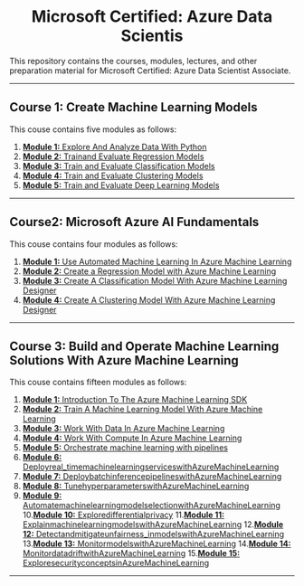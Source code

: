 <center> <h1>  Microsoft Certified: Azure Data Scientis  </h1> </center>

This repository contains the courses, modules, lectures, and other preparation material for Microsoft Certified: Azure Data Scientist Associate.

<hr>

## Course 1: Create Machine Learning Models

This couse contains five modules as follows:

1. [**Module 1:** Explore And Analyze Data With Python](https://github.com/ImranNust/MicrosoftCertified_AzureDataScientis/blob/main/Course1_CreateMachineLearningModels/Course1_Module1_ExploreAndAnalyzeDataWithPython.ipynb)
2. [**Module 2:** Trainand Evaluate Regression Models](https://github.com/ImranNust/MicrosoftCertified_AzureDataScientis/blob/main/Course1_CreateMachineLearningModels/Course1_Module2TrainandEvaluateRegressionModels.ipynb)
3. [**Module 3:** Train and Evaluate Classification Models](https://github.com/ImranNust/MicrosoftCertified_AzureDataScientis/blob/main/Course1_CreateMachineLearningModels/Course1_Module3TrainandEvaluateClassificationModels.ipynb)
4. [**Module 4:** Train and Evaluate Clustering Models](https://github.com/ImranNust/MicrosoftCertified_AzureDataScientis/blob/main/Course1_CreateMachineLearningModels/Course1_Module4TrainandEvaluateClusteringModels.ipynb)
5. [**Module 5:** Train and Evaluate Deep Learning Models](https://github.com/ImranNust/MicrosoftCertified_AzureDataScientis/blob/main/Course1_CreateMachineLearningModels/Course1_Module5TrainAndEvaluateDeepLearningModels.ipynb)

<hr>

## Course2: Microsoft Azure AI Fundamentals

This couse contains four modules as follows:

1. [**Module 1:** Use Automated Machine Learning In Azure Machine Learning](https://github.com/ImranNust/MicrosoftCertified_AzureDataScientis/blob/main/Course2_MicrosoftAzureAIFundamentals/Course2_Module1_UseAutomatedMachineLearningInAzureMachineLearning.ipynb)
2. [**Module 2:** Create a Regression Model with Azure Machine Learning](https://github.com/ImranNust/MicrosoftCertified_AzureDataScientis/blob/main/Course2_MicrosoftAzureAIFundamentals/Course2_Module2_CreateARegressionModelWithAzureMachineLearning.ipynb)
3. [**Module 3:** Create A Classification Model With Azure Machine Learning Designer](https://github.com/ImranNust/MicrosoftCertified_AzureDataScientis/blob/main/Course2_MicrosoftAzureAIFundamentals/Course2_Module3CreateAClassificationModelWithAzureMachineLearningDesigner.ipynb)
4. [**Module 4:** Create A Clustering Model With Azure Machine Learning Designer](https://github.com/ImranNust/MicrosoftCertified_AzureDataScientis/blob/main/Course2_MicrosoftAzureAIFundamentals/Course2_Module4CreateAClusteriingModelWithAzureMachineLearningDesigner.ipynb)

<hr>

## Course 3: Build and Operate Machine Learning Solutions With Azure Machine Learning

This couse contains fifteen modules as follows:

1. [**Module 1:** Introduction To The Azure Machine Learning SDK](https://github.com/ImranNust/MicrosoftCertified_AzureDataScientis/blob/main/Course3_BuildandOperateMachineLearningSolutionsWithAzureMachineLearning/Course3_Module1IntroductionToTheAzureMachineLearningSDK.ipynb)
2. [**Module 2:** Train A Machine Learning Model With Azure Machine Learning](https://github.com/ImranNust/MicrosoftCertified_AzureDataScientis/blob/main/Course3_BuildandOperateMachineLearningSolutionsWithAzureMachineLearning/Course3_Module2TrainAMachineLearningModelWithAzureMachineLearning.ipynb)
3. [**Module 3:** Work With Data In Azure Machine Learning](https://github.com/ImranNust/MicrosoftCertified_AzureDataScientis/blob/main/Course3_BuildandOperateMachineLearningSolutionsWithAzureMachineLearning/Course3_Module3WorkWithDataInAzureMachineLearning.ipynb)
4. [**Module 4:** Work With Compute In Azure Machine Learning](https://github.com/ImranNust/MicrosoftCertified_AzureDataScientis/blob/main/Course3_BuildandOperateMachineLearningSolutionsWithAzureMachineLearning/Course3_Module4WorkWithComputeInAzureMachineLearning.ipynb)
5. [**Module 5:** Orchestrate machine learning with pipelines](https://github.com/ImranNust/MicrosoftCertified_AzureDataScientis/blob/main/Course3_BuildandOperateMachineLearningSolutionsWithAzureMachineLearning/Course3_Module5Orchestratemachinelearningwithpipelines.ipynb)
6. [**Module 6:** Deployreal_timemachinelearningserviceswithAzureMachineLearning](https://github.com/ImranNust/MicrosoftCertified_AzureDataScientis/blob/main/Course3_BuildandOperateMachineLearningSolutionsWithAzureMachineLearning/Course3_Module6Deployreal_timemachinelearningserviceswithAzureMachineLearning.ipynb)
7. [**Module 7:** DeploybatchinferencepipelineswithAzureMachineLearning](https://github.com/ImranNust/MicrosoftCertified_AzureDataScientis/blob/main/Course3_BuildandOperateMachineLearningSolutionsWithAzureMachineLearning/Course3_Module7DeploybatchinferencepipelineswithAzureMachineLearning.ipynb)
8. [**Module 8:** TunehyperparameterswithAzureMachineLearning](https://github.com/ImranNust/MicrosoftCertified_AzureDataScientis/blob/main/Course3_BuildandOperateMachineLearningSolutionsWithAzureMachineLearning/Course3_Module8TunehyperparameterswithAzureMachineLearning.ipynb)
9. [**Module 9:** AutomatemachinelearningmodelselectionwithAzureMachineLearning](https://github.com/ImranNust/MicrosoftCertified_AzureDataScientis/blob/main/Course3_BuildandOperateMachineLearningSolutionsWithAzureMachineLearning/Course3_Module9AutomatemachinelearningmodelselectionwithAzureMachineLearning.ipynb)
10.[**Module 10:** Exploredifferentialprivacy](https://github.com/ImranNust/MicrosoftCertified_AzureDataScientis/blob/main/Course3_BuildandOperateMachineLearningSolutionsWithAzureMachineLearning/Course3_Module10Exploredifferentialprivacy.ipynb)
11.[**Module 11:** ExplainmachinelearningmodelswithAzureMachineLearning](https://github.com/ImranNust/MicrosoftCertified_AzureDataScientis/blob/main/Course3_BuildandOperateMachineLearningSolutionsWithAzureMachineLearning/Course3_Module11ExplainmachinelearningmodelswithAzureMachineLearning.ipynb)
12.[**Module 12:** Detectandmitigateunfairness_inmodelswithAzureMachineLearning](https://github.com/ImranNust/MicrosoftCertified_AzureDataScientis/blob/main/Course3_BuildandOperateMachineLearningSolutionsWithAzureMachineLearning/Course3_Module12Detectandmitigateunfairness_inmodelswithAzureMachineLearning.ipynb)
13.[**Module 13:** MonitormodelswithAzureMachineLearning](https://github.com/ImranNust/MicrosoftCertified_AzureDataScientis/blob/main/Course3_BuildandOperateMachineLearningSolutionsWithAzureMachineLearning/Course3_Module13MonitormodelswithAzureMachineLearning.ipynb)
14.[**Module 14:** MonitordatadriftwithAzureMachineLearning](https://github.com/ImranNust/MicrosoftCertified_AzureDataScientis/blob/main/Course3_BuildandOperateMachineLearningSolutionsWithAzureMachineLearning/Course3_Module14MonitordatadriftwithAzureMachineLearning.ipynb)
15.[**Module 15:** ExploresecurityconceptsinAzureMachineLearning](https://github.com/ImranNust/MicrosoftCertified_AzureDataScientis/blob/main/Course3_BuildandOperateMachineLearningSolutionsWithAzureMachineLearning/Course3_Module15ExploresecurityconceptsinAzureMachineLearning.ipynb)


<hr>
